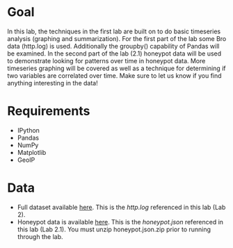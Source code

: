# Goal
In this lab, the techniques in the first lab are built on to do basic timeseries analysis (graphing and summarization). For the first part of the lab some Bro data (http.log) is used. Additionally the groupby() capability of Pandas will be examined. In the second part of the lab (2.1) honeypot data will be used to demonstrate looking for patterns over time in honeypot data. More timeseries graphing will be covered as well as a technique for determining if two variables are correlated over time. Make sure to let us know if you find anything interesting in the data!


# Requirements
* IPython
* Pandas
* NumPy
* Matplotlib
* GeoIP

# Data
* Full dataset available [here](http://www.secrepo.com/Security-Data-Analysis/Lab_2/http.log.zip). This is the *http.log* referenced in this lab (Lab 2).
* Honeypot data is available [here](http://www.secrepo.com/honeypot/honeypot.json.zip). This is the *honeypot.json* referenced in this lab (Lab 2.1). You must unzip honeypot.json.zip prior to running through the lab.
